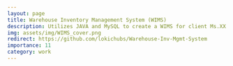 ```yaml
---
layout: page
title: Warehouse Inventory Management System (WIMS)
description: Utilizes JAVA and MySQL to create a WIMS for client Ms.XX from an education company named Karadi Path
img: assets/img/WIMS_cover.png
redirect: https://github.com/lokichubs/Warehouse-Inv-Mgmt-System
importance: 11
category: work
---
```

